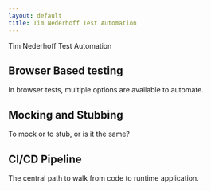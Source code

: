 ```yaml
---
layout: default
title: Tim Nederhoff Test Automation
---
```


Tim Nederhoff Test Automation

## Browser Based testing
In browser tests, multiple options are available to automate.

## Mocking and Stubbing
To mock or to stub, or is it the same?

## CI/CD Pipeline
The central path to walk from code to runtime application.
